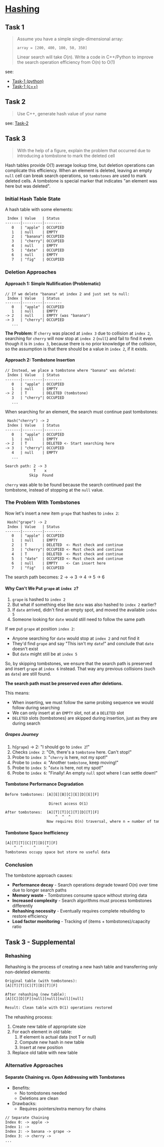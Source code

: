 # [Hashing](https://github.com/d-khan/dslabs/blob/8214da88d1009266cf3a6d4fc51cf19eac19160a/intro/hashing.md)

## Task 1

> Assume you have a simple single-dimensional array:
>
> `array = [200, 400, 100, 50, 350]`
>
> Linear search will take $O(n)$. Write a code in C++/Python to improve the
> search operation efficiency from O(n) to O(1)

see:

- [Task-1 (python)](task-1.py)
- [Task-1 (c++)](task-1.cpp)

## Task 2

> Use C++, generate hash value of your name

see: [Task-2](task-2.cpp)

## Task 3

> With the help of a figure, explain the problem that occurred due to
> introducing a tombstone to mark the deleted cell

Hash tables provide O(1) average lookup time, but deletion operations can
complicate this efficiency. When an element is deleted, leaving an empty `null`
cell can break search operations, so `tombstones` are used to mark deleted
cells. A tombstone is special marker that indicates "an element was here but was
deleted".

### Initial Hash Table State

A hash table with some elements:

```txt
 Index | Value   | Status
-------|---------|--------
   0   | "apple" | OCCUPIED
   1   | null    | EMPTY
   2   | "banana"| OCCUPIED
   3   | "cherry"| OCCUPIED
   4   | null    | EMPTY
   5   | "date"  | OCCUPIED
   6   | null    | EMPTY
   7   | "fig"   | OCCUPIED
```

### Deletion Approaches

#### Approach 1: Simple Nullification (Problematic)

```
// If we delete "banana" at index 2 and just set to null:
 Index | Value   | Status
-------|---------|--------
   0   | "apple" | OCCUPIED
   1   | null    | EMPTY
-> 2   | null    | EMPTY (was "banana")
-> 3   | "cherry"| OCCUPIED
   ...
```

**The Problem**: If `cherry` was placed at `index 3` due to collision at
`index 2`, searching for `cherry` will now stop at `index 2` (`null`) and fail
to find it even though it is in `index 3`, because there is no prior knowledge
of the collision, so the assumption is that there should be a value in
`index 2`, if it exists.

#### Approach 2: Tombstone Insertion

```txt
// Instead, we place a tombstone where "banana" was deleted:
 Index | Value   | Status
-------|---------|--------
   0   | "apple" | OCCUPIED
   1   | null    | EMPTY
-> 2   | T       | DELETED (tombstone)
   3   | "cherry"| OCCUPIED
   ...
```

When searching for an element, the search must continue past tombstones:

```txt
 Hash("cherry") -> 2
 Index | Value   | Status
-------|---------|--------
   0   | "apple" | OCCUPIED
   1   | null    | EMPTY
-> 2   | T       | DELETED <- Start searching here
-> 3   | "cherry"| OCCUPIED
   4   | null    | EMPTY
   ...

Search path: 2 -> 3
             T    x
           Skip  Found
```

`cherry` was able to be found because the search continued past the tombstone,
instead of stopping at the `null` value.

### The Problem With Tombstones

Now let's insert a new item `grape` that hashes to `index 2`:

```txt
 Hash("grape") -> 2
 Index | Value   | Status
-------|---------|--------
   0   | "apple" | OCCUPIED
   1   | null    | EMPTY
   2   | T       | DELETED  <- Must check and continue
   3   | "cherry"| OCCUPIED <- Must check and continue
   4   | T       | DELETED  <- Must check and continue
   5   | "date"  | OCCUPIED <- Must check and continue
   6   | null    | EMPTY    <- Can insert here
   7   | "fig"   | OCCUPIED
```

The search path becomes: 2 -> -> 3 -> 4 -> 5 -> 6

#### Why Can't We Put `grape` at `index 2`?

1. `grape` is hashed to `index 2`
2. But what if something else like `date` was also hashed to `index 2` earlier?
3. If `date` arrived, didn't find an empty spot, and moved the available
   `index 5`
4. Someone looking for `date` would still need to follow the same path

If we put `grape` at position `index 2`:

- Anyone searching for `date` would stop at `index 2` and not find it
- They'd find `grape` and say "This isn't my `date`!" and conclude that `date`
  doesn't exist
- But `date` might still be at `index 5`

So, by skipping tombstones, we ensure that the search path is preserved and
insert `grape` at `index 6` instead. That way any previous collisions (such as
`date`) are still found.

**The search path must be preserved even after deletions.**

This means:

- When inserting, we must follow the same probing sequence we would follow
  during searching
- We can only insert at an `EMPTY` slot, not at a `DELETED` slot
- `DELETED` slots (tombstones) are skipped during insertion, just as they are
  during search

##### Grapes Journey

1. h(`grape`) -> 2: "I should go to `index 2`!"
2. Checks `index 2`: "Oh, there's a `tombstone` here. Can't stop!"
3. Probe to `index 3`: "`cherry` is here, not my spot!"
4. Probe to `index 4`: "Another `tombstone`, keep moving!"
5. Probe to `index 5`: "`date` is here, not my spot!"
6. Probe to `index 6`: "Finally! An empty `null` spot where I can settle down!"

#### Tombstone Performance Degradation

```txt
Before tombstones: [A][E][B][C][E][D][E][F]
                             ^
                    Direct access O(1)

After tombstones:  [A][T][T][C][T][D][T][F]
                       ^  ^  ^
                   Now requires O(n) traversal, where n = number of tombstones
```

#### Tombstone Space Inefficiency

```txt
[A][T][T][C][T][D][T][F]
    ^  ^     ^     ^
Tombstones occupy space but store no useful data
```

### Conclusion

The tombstone approach causes:

- **Performance decay** - Search operations degrade toward O(n) over time due to
  longer search paths
- **Memory waste** - Tombstones consume space without storing data
- **Increased complexity** - Search algorithms must process tombstones
  differently
- **Rehashing necessity** - Eventually requires complete rebuilding to restore
  efficiency
- **Load factor monitoring** - Tracking of (items + tombstones)/capacity ratio

## Task 3 - Supplemental

### Rehashing

Rehashing is the process of creating a new hash table and transferring only
non-deleted elements:

```txt
Original table (with tombstones):
[A][T][T][C][T][D][T][F]

After rehashing (new table):
[A][C][D][F][null][null][null][null]

Result: Clean table with O(1) operations restored
```

The rehashing process:

1. Create new table of appropriate size
2. For each element in old table:
   1. If element is actual data (not T or null)
   2. Compute new hash in new table
   3. Insert at new position
3. Replace old table with new table

### Alternative Approaches

#### Separate Chaining vs. Open Addressing with Tombstones

- Benefits:
  - No tombstones needed
  - Deletions are clean
- Drawbacks:
  - Requires pointers/extra memory for chains

```txt
// Separate Chaining
Index 0: -> apple ->
Index 1: ->
Index 2: -> banana -> grape ->
Index 3: -> cherry ->
...
```
